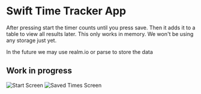 # Swift Time Tracker App

After pressing start the timer counts until you press save. Then it adds it to a table to view all results later. This only works in memory. We won't be using any storage just yet.

In the future we may use realm.io or parse to store the data

## Work in progress

![Start Screen](https://dl.dropboxusercontent.com/u/10116/StartTimer.png)
![Saved Times Screen](https://dl.dropboxusercontent.com/u/10116/SavedTimes.png)

